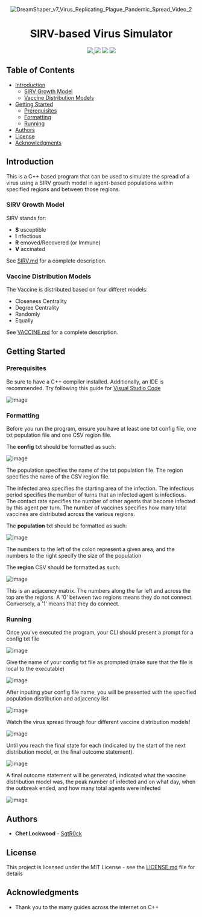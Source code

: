<p align="center">
  <img alt="DreamShaper_v7_Virus_Replicating_Plague_Pandemic_Spread_Video_2" src="https://github.com/SgtR0ck/SIRV-based-Virus-Simulator/assets/8111664/007639b9-c41b-4e40-b2da-560566a6239a"
</p>
<h1 align="center"> 
  SIRV-based Virus Simulator 
</h1>

<p align="center">
  <a href="https://github.com/SgtR0ck/City_Simulator">
    <img src="https://img.shields.io/badge/version-1.0.0-green.svg?style=plastic">
  </a>
  <img src="https://img.shields.io/badge/language-C%2B%2B-%2300599C.svg?style=plastic&logo=C%2B%2B">
  <img src="https://img.shields.io/badge/code%20style-ANSI-orange.svg?style=plastic">
  <a href="https://github.com/SgtR0ck/City_Simulator/blob/main/LICENSE.md">
    <img src="https://img.shields.io/badge/license-MIT-green.svg?style=plastic">
  </a>
</p>

## Table of Contents
  - [Introduction](#introduction)
    - [SIRV Growth Model](#sirv-growth-model)
    - [Vaccine Distribution Models](#vaccine-distribution-models)
  - [Getting Started](#getting-started)
    - [Prerequisites](#prerequisites)
    - [Formatting](#formatting)
    - [Running](#running)
  - [Authors](#authors)
  - [License](#license)
  - [Acknowledgments](#acknowledgments)


## Introduction

This is a C++ based program that can be used to simulate the spread of a virus using a SIRV growth model in agent-based populations within specified regions and between those regions.

### SIRV Growth Model

SIRV stands for:
* **S** usceptible
* **I** nfectious
* **R** emoved/Recovered (or Immune)
* **V** accinated

See [SIRV.md](https://github.com/SgtR0ck/SIRV-based-Virus-Simulator/blob/main/SIRV.md) for a complete description.

### Vaccine Distribution Models

The Vaccine is distributed based on four differet models:

* Closeness Centrality
* Degree Centrality
* Randomly
* Equally

See [VACCINE.md](https://github.com/SgtR0ck/SIRV-based-Virus-Simulator/blob/main/VACCINE.md) for a complete description.

## Getting Started

### Prerequisites

Be sure to have a C++ compiler installed. Additionally, an IDE is recommended.
Try following this guide for [Visual Studio Code](https://code.visualstudio.com/docs/languages/cpp)

![image](https://github.com/SgtR0ck/City_Simulator/assets/8111664/73855d8b-0999-4c9b-8434-73d49ee4a338)

### Formatting

Before you run the program, ensure you have at least one txt config file, one txt population file and one CSV region file.

The **config** txt should be formatted as such:

![image](https://github.com/SgtR0ck/SIRV-based-Virus-Simulator/assets/8111664/e605ce99-eec8-4e04-9e52-76dc35549670)

The population specifies the name of the txt population file.
The region specifies the name of the CSV region file.

The infected area specifies the starting area of the infection.
The infectious period specifies the number of turns that an infected agent is infectious.
The contact rate specifies the number of other agents that become infected by this agent per turn.
The number of vaccines specifies how many total vaccines are distributed across the various regions.

The **population** txt should be formatted as such:

![image](https://github.com/SgtR0ck/SIRV-based-Virus-Simulator/assets/8111664/3e8df006-99ca-41c5-b2ce-9f3e5667d124)

The numbers to the left of the colon represent a given area, and the numbers to the right specify the size of the population

The **region** CSV should be formatted as such:

![image](https://github.com/SgtR0ck/SIRV-based-Virus-Simulator/assets/8111664/eb04ec70-6af4-4463-9cc6-7b7f76a25ace)

This is an adjacency matrix. The numbers along the far left and across the top are the regions. A '0' between two regions means they do not connect. Conversely, a '1' means that they do connect.

### Running

Once you've executed the program, your CLI should present a prompt for a config txt file

![image](https://github.com/SgtR0ck/SIRV-based-Virus-Simulator/assets/8111664/a0a4a8b6-a736-40b7-975b-d770a2660f43)

Give the name of your config txt file as prompted (make sure that the file is local to the executable)

![image](https://github.com/SgtR0ck/SIRV-based-Virus-Simulator/assets/8111664/278e5b8a-3620-418e-bbaf-42b7361e8acc)

After inputing your config file name, you will be presented with the specified population distribution and adjacency list

![image](https://github.com/SgtR0ck/SIRV-based-Virus-Simulator/assets/8111664/a4c52bf1-2cc9-46e0-98cd-3f4f1ca00556)

Watch the virus spread through four different vaccine distribution models!

![image](https://github.com/SgtR0ck/SIRV-based-Virus-Simulator/assets/8111664/4665dd6d-6abe-4b5a-9cf9-a5056b09bec6)

Until you reach the final state for each (indicated by the start of the next distribution model, or the final outcome statement).

![image](https://github.com/SgtR0ck/SIRV-based-Virus-Simulator/assets/8111664/019dec44-1644-469b-be37-1215c7eeacb8)

A final outcome statement will be generated, indicated what the vaccine distribution model was, the peak number of infected and on what day, when the outbreak ended, and how many total agents were infected

![image](https://github.com/SgtR0ck/SIRV-based-Virus-Simulator/assets/8111664/84f760bb-b770-412b-82f9-21ad78fe2adb)

## Authors

* **Chet Lockwood** - [SgtR0ck](https://github.com/SgtR0ck)

## License

This project is licensed under the MIT License - see the [LICENSE.md](https://github.com/SgtR0ck/SIRV-based-Virus-Simulator/blob/main/LICENSE.md) file for details

## Acknowledgments

* Thank you to the many guides across the internet on C++
